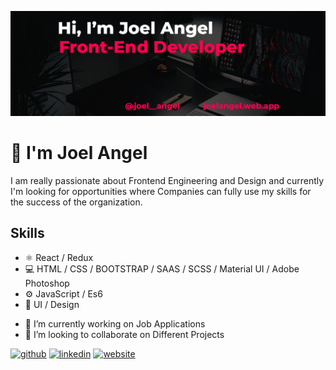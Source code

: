 ![Frontend Developer | ReactJS Developer | Design](https://github.com/JoelAngels/JoelAngels/blob/main/LinkedInBanner.png)


# 👋 I'm Joel Angel
I am really passionate about Frontend Engineering and Design and currently I'm looking for opportunities where Companies can fully use my skills for the success of the organization.

## Skills
* ⚛ React / Redux
* 💻 HTML / CSS / BOOTSTRAP / SAAS / SCSS / Material UI / Adobe Photoshop 
* ⚙ JavaScript / Es6
* 🎨 UI / Design


- 🔭 I’m currently working on Job Applications 
- 👯 I’m looking to collaborate on Different Projects 


[<img src='https://cdn.jsdelivr.net/npm/simple-icons@3.0.1/icons/github.svg' alt='github' height='40'>](https://github.com/JoelAngels)  [<img src='https://cdn.jsdelivr.net/npm/simple-icons@3.0.1/icons/linkedin.svg' alt='linkedin' height='40'>](https://www.linkedin.com/in/https://www.linkedin.com/in/joel-angel-4b05141a3//)  [<img src='https://cdn.jsdelivr.net/npm/simple-icons@3.0.1/icons/icloud.svg' alt='website' height='40'>](https://joelangel.web.app)  

